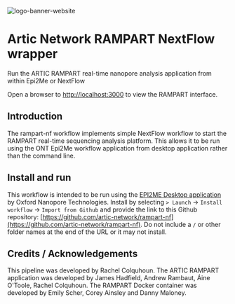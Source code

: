 ![logo-banner-website](https://github.com/user-attachments/assets/92577b6c-d1b4-4364-888c-6dfb459177ed)
# Artic Network RAMPART NextFlow wrapper


Run the ARTIC RAMPART real-time nanopore analysis application from within Epi2Me or NextFlow

Open a browser to [http://localhost:3000](http://localhost:3000) to view the RAMPART interface.

## Introduction

The rampart-nf workflow implements simple NextFlow workflow to start the RAMPART real-time
sequencing analysis platform. This allows it to be run using the ONT Epi2Me workflow application
from desktop application rather than the command line.


## Install and run

This workflow is intended to be run using the
[EPI2ME Desktop application](https://labs.epi2me.io/downloads/) by Oxford Nanopore Technologies. 
Install by selecting `> Launch` -> `Install workflow` -> `Import from Github` and provide the link to this Github repository: 
[https://github.com/artic-network/rampart-nf](https://github.com/artic-network/rampart-nf). 
Do not include a `/` or other folder names at the end of the URL or it may not install.

## Credits / Acknowledgements

This pipeline was developed by Rachel Colquhoun.
The ARTIC RAMPART application was developed by James Hadfield, Andrew Rambaut, Áine O'Toole, Rachel Colquhoun.
The RAMPART Docker container was developed by Emily Scher, Corey Ainsley and Danny Maloney.

